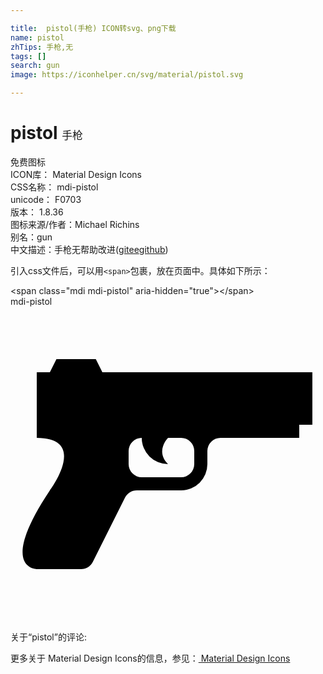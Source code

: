 ```yaml
---

title:  pistol(手枪) ICON转svg、png下载
name: pistol
zhTips: 手枪,无
tags: []
search: gun
image: https://iconhelper.cn/svg/material/pistol.svg

---
```


# pistol  <small style="font-size: 60%;font-weight: 100">手枪</small>


<div class="detail-page">
<p>
<span><span class="badge-success badge">免费图标</span> </span>
<br/>
<span>
ICON库：
<span class="badge-secondary badge">Material Design Icons</span> 
</span>
<br/>
<span>
CSS名称：
<span class="badge-secondary badge">mdi-pistol</span> 
</span>
<br/>
<span>
unicode：
<span class="badge-secondary badge">F0703</span> 
<copy-btn content='F0703' btn-title=""></copy-btn>
<copy-btn :content='String.fromCodePoint(parseInt("F0703", 16))' btn-title="复制U"></copy-btn>
</span>
<br/>
<span>
版本：
<span class="badge-secondary badge">1.8.36</span> 
</span>
<br/>
<span>图标来源/作者：<span class="badge-light badge">Michael Richins</span></span> 
<br/>
<span>别名：<span class="badge-light badge">gun</span></span><br/><span class="zh-detail">中文描述：<span class="badge-primary badge">手枪</span><span class="badge-primary badge">无</span><span class="help-link"><span>帮助改进</span>(<a href="https://gitee.com/liuwave/icon-helper/edit/master/json/material/pistol.json" target="_blank" rel="noopener noreferrer">gitee</a><a href="https://github.com/liuwave/icon-helper/edit/master/json/material/pistol.json" target="_blank" rel="noopener noreferrer">github</a></span>)</span><br/>
</p>
</div>
<div class="alert alert-dark">
  <i class="mdi mdi-pistol mdi-48px"></i>
  <i class="mdi mdi-pistol mdi-36px"></i>
  <i class="mdi mdi-pistol mdi-24px"></i>
  <i class="mdi mdi-pistol mdi-18px"></i>
</div>
<div>
  <p>引入css文件后，可以用<code>&lt;span&gt;</code>包裹，放在页面中。具体如下所示：    
  </p>
  <div class="alert alert-primary" style="font-size: 14px">
    &lt;span class="mdi mdi-pistol" aria-hidden="true"&gt;&lt;/span&gt;
    <copy-btn content='<span class="mdi mdi-pistol" aria-hidden="true"></span>'></copy-btn>
  </div>
  <div class="alert alert-secondary">
    <i class="mdi mdi-pistol"
    style="font-size: 24px"
    aria-hidden="true"></i> mdi-pistol
    <copy-btn content="mdi-pistol" btn-title="复制图标名称"></copy-btn>
  </div>
</div>
<div id="svg" class="svg-wrap">
<svg xmlns="http://www.w3.org/2000/svg" viewBox="0 0 24 24"><path d="M7,5H23V9H22V10H16A1,1 0 0,0 15,11V12A2,2 0 0,1 13,14H9.62C9.24,14 8.89,14.22 8.72,14.56L6.27,19.45C6.1,19.79 5.76,20 5.38,20H2C2,20 -1,20 3,14C3,14 6,10 2,10V5H3L3.5,4H6.5L7,5M14,12V11A1,1 0 0,0 13,10H12C12,10 11,11 12,12A2,2 0 0,1 10,10A1,1 0 0,0 9,11V12A1,1 0 0,0 10,13H13A1,1 0 0,0 14,12Z" /></svg>
</div>
<detail full-name='mdi-pistol'></detail>
<div>
<p>关于“pistol”的评论:</p>
</div>
<Vssue title="关于“pistol”的评论" ></Vssue>    
<div><p>更多关于 Material Design Icons的信息，参见：<a target="_blank" href="https://iconhelper.cn/material.html"> Material Design Icons</a>
</p></div>
